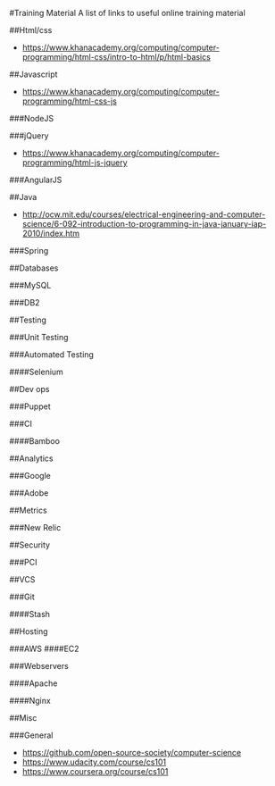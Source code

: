 #Training Material
A list of links to useful online training material

##Html/css
* https://www.khanacademy.org/computing/computer-programming/html-css/intro-to-html/p/html-basics

##Javascript
* https://www.khanacademy.org/computing/computer-programming/html-css-js

###NodeJS

###jQuery
* https://www.khanacademy.org/computing/computer-programming/html-js-jquery

###AngularJS

##Java
* http://ocw.mit.edu/courses/electrical-engineering-and-computer-science/6-092-introduction-to-programming-in-java-january-iap-2010/index.htm

###Spring

##Databases

###MySQL

###DB2

##Testing

###Unit Testing

###Automated Testing

####Selenium

##Dev ops

###Puppet

###CI

####Bamboo

##Analytics

###Google

###Adobe

##Metrics

###New Relic

##Security

###PCI

##VCS

###Git

####Stash

##Hosting

###AWS
####EC2

###Webservers

####Apache

####Nginx


##Misc

###General
* https://github.com/open-source-society/computer-science
* https://www.udacity.com/course/cs101
* https://www.coursera.org/course/cs101


